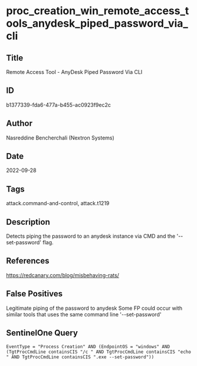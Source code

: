 # proc_creation_win_remote_access_tools_anydesk_piped_password_via_cli

## Title
Remote Access Tool - AnyDesk Piped Password Via CLI

## ID
b1377339-fda6-477a-b455-ac0923f9ec2c

## Author
Nasreddine Bencherchali (Nextron Systems)

## Date
2022-09-28

## Tags
attack.command-and-control, attack.t1219

## Description
Detects piping the password to an anydesk instance via CMD and the '--set-password' flag.

## References
https://redcanary.com/blog/misbehaving-rats/

## False Positives
Legitimate piping of the password to anydesk
Some FP could occur with similar tools that uses the same command line '--set-password'

## SentinelOne Query
```
EventType = "Process Creation" AND (EndpointOS = "windows" AND (TgtProcCmdLine containsCIS "/c " AND TgtProcCmdLine containsCIS "echo " AND TgtProcCmdLine containsCIS ".exe --set-password"))

```